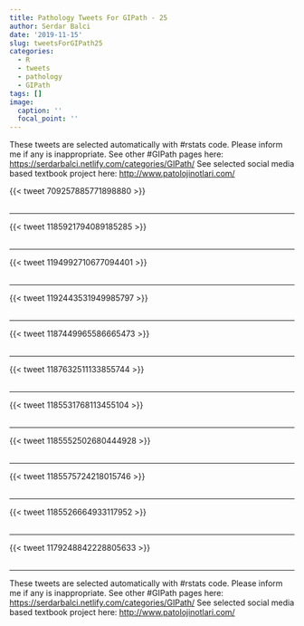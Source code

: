 ```yaml
---
title: Pathology Tweets For GIPath - 25
author: Serdar Balci
date: '2019-11-15'
slug: tweetsForGIPath25
categories:
  - R
  - tweets
  - pathology
  - GIPath
tags: []
image:
  caption: ''
  focal_point: ''
---
```



These tweets are selected automatically with #rstats code. Please inform me if any is inappropriate.
See other #GIPath pages here: https://serdarbalci.netlify.com/categories/GIPath/ 
See selected social media based textbook project here: http://www.patolojinotlari.com/

{{< tweet 709257885771898880 >}}
<br>
<br>
<hr>
{{< tweet 1185921794089185285 >}}
<br>
<br>
<hr>
{{< tweet 1194992710677094401 >}}
<br>
<br>
<hr>
{{< tweet 1192443531949985797 >}}
<br>
<br>
<hr>
{{< tweet 1187449965586665473 >}}
<br>
<br>
<hr>
{{< tweet 1187632511133855744 >}}
<br>
<br>
<hr>
{{< tweet 1185531768113455104 >}}
<br>
<br>
<hr>
{{< tweet 1185552502680444928 >}}
<br>
<br>
<hr>
{{< tweet 1185575724218015746 >}}
<br>
<br>
<hr>
{{< tweet 1185526664933117952 >}}
<br>
<br>
<hr>
{{< tweet 1179248842228805633 >}}
<br>
<br>
<hr>


These tweets are selected automatically with #rstats code. Please inform me if any is inappropriate.
See other #GIPath pages here: https://serdarbalci.netlify.com/categories/GIPath/ 
See selected social media based textbook project here: http://www.patolojinotlari.com/
